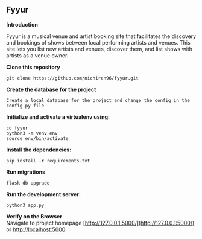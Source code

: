 Fyyur
-----

**Introduction**

Fyyur is a musical venue and artist booking site that facilitates the discovery and bookings of shows between local performing artists and venues. This site lets you list new artists and venues, discover them, and list shows with artists as a venue owner.

**Clone this repository**
```
git clone https://github.com/nichiren96/fyyur.git
```
**Create the database for the project**
```
Create a local database for the project and change the config in the config.py file
```
**Initialize and activate a virtualenv using:**
```
cd fyyur
python3 -m venv env
source env/bin/activate
```

**Install the dependencies:**
```
pip install -r requirements.txt
```
**Run migrations**
```
flask db upgrade
```

**Run the development server:**
```
python3 app.py
```

**Verify on the Browser**<br>
Navigate to project homepage [http://127.0.0.1:5000/](http://127.0.0.1:5000/) or [http://localhost:5000](http://localhost:5000) 

